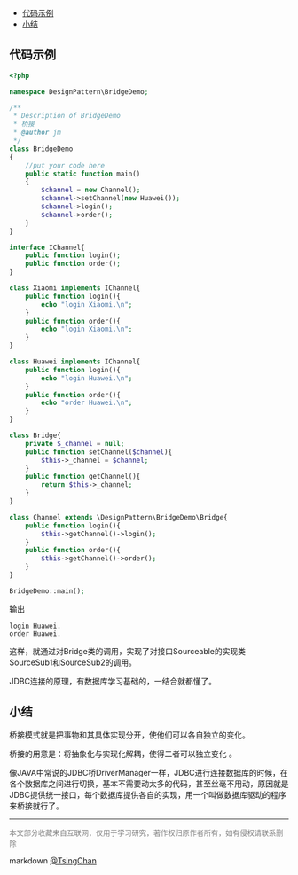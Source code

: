 
<!-- TOC -->

- [代码示例](#代码示例)
- [小结](#小结)

<!-- /TOC -->

## 代码示例


```php
<?php

namespace DesignPattern\BridgeDemo;

/**
 * Description of BridgeDemo
 * 桥接
 * @author jm
 */
class BridgeDemo
{
    //put your code here
    public static function main()
    {
        $channel = new Channel();
        $channel->setChannel(new Huawei());
        $channel->login();
        $channel->order();
    }
}

interface IChannel{
    public function login();
    public function order();
}

class Xiaomi implements IChannel{
    public function login(){
        echo "login Xiaomi.\n";
    }
    public function order(){
        echo "login Xiaomi.\n";
    }
}

class Huawei implements IChannel{
    public function login(){
        echo "login Huawei.\n";
    }
    public function order(){
        echo "order Huawei.\n";
    }
}

class Bridge{
    private $_channel = null;
    public function setChannel($channel){
        $this->_channel = $channel;
    }
    public function getChannel(){
        return $this->_channel;
    }
}

class Channel extends \DesignPattern\BridgeDemo\Bridge{
    public function login(){
        $this->getChannel()->login();
    }
    public function order(){
        $this->getChannel()->order();
    }
}

BridgeDemo::main();

```
输出
```
login Huawei.
order Huawei.
```

这样，就通过对Bridge类的调用，实现了对接口Sourceable的实现类SourceSub1和SourceSub2的调用。

JDBC连接的原理，有数据库学习基础的，一结合就都懂了。

## 小结

桥接模式就是把事物和其具体实现分开，使他们可以各自独立的变化。

桥接的用意是：将抽象化与实现化解耦，使得二者可以独立变化 。

像JAVA中常说的JDBC桥DriverManager一样，JDBC进行连接数据库的时候，在各个数据库之间进行切换，基本不需要动太多的代码，甚至丝毫不用动，原因就是JDBC提供统一接口，每个数据库提供各自的实现，用一个叫做数据库驱动的程序来桥接就行了。

----
<font size=2 color='grey'>本文部分收藏来自互联网，仅用于学习研究，著作权归原作者所有，如有侵权请联系删除</font>

markdown [@TsingChan](http://www.9ong.com/) 